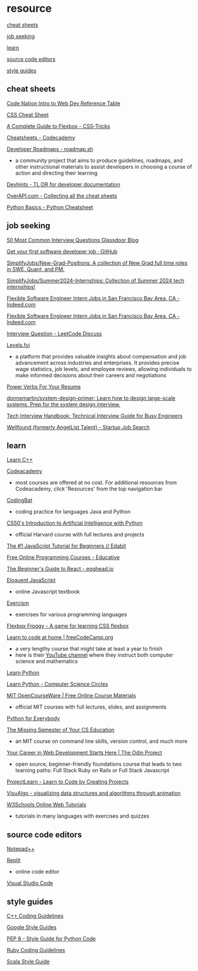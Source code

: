 # resource

[cheat sheets](https://github.com/kennytrbl/resource#cheat-sheets)

[job seeking](https://github.com/kennytrbl/resource#job-seeking)

[learn](https://github.com/kennytrbl/resource#learn)

[source code editors](https://github.com/kennytrbl/resource#source-code-editors)

[style guides](https://github.com/kennytrbl/resource#style-guides)

## cheat sheets
[Code Nation Intro to Web Dev Reference Table](https://docs.google.com/document/d/17leZ9FuNE2PPSTsxGXhfgInT0DgNByN6NyeeUbaSaVg)

[CSS Cheat Sheet](https://courses.cs.washington.edu/courses/cse154/15sp/cheat-sheets/css-cheat-sheet.pdf)

[A Complete Guide to Flexbox - CSS-Tricks](https://css-tricks.com/snippets/css/a-guide-to-flexbox/)

[Cheatsheets - Codecademy](https://www.codecademy.com/resources/cheatsheets/all)

[Developer Roadmaps - roadmap.sh](https://roadmap.sh/)
- a community project that aims to produce guidelines, roadmaps, and other instructional materials to assist developers in choosing a course of action and directing their learning

[Devhints - TL;DR for developer documentation](https://devhints.io/)

[OverAPI.com - Collecting all the cheat sheets](https://overapi.com/)

[Python Basics - Python Cheatsheet](https://www.pythoncheatsheet.org/cheatsheet/basics)

## job seeking
[50 Most Common Interview Questions  Glassdoor Blog](https://www.glassdoor.com/blog/common-interview-questions/)

[Get your first software developer job · GitHub](https://github.com/readme/guides/first-job-in-tech)

[SimplifyJobs/New-Grad-Positions: A collection of New Grad full time roles in SWE, Quant, and PM.](https://github.com/SimplifyJobs/New-Grad-Positions)

[SimplifyJobs/Summer2024-Internships: Collection of Summer 2024 tech internships!](https://github.com/SimplifyJobs/Summer2024-Internships)

[Flexible Software Engineer Intern Jobs in San Francisco Bay Area, CA - Indeed.com](https://www.indeed.com/jobs?q=software%20engineer%20intern&l=San%20Francisco%20Bay%20Area%2C%20CA)

[Flexible Software Engineer Intern Jobs in San Francisco Bay Area, CA - Indeed.com](https://www.indeed.com/jobs?q=software%20engineer&l=San%20Francisco%20Bay%20Area%2C%20CA)

[Interview Question - LeetCode Discuss](https://leetcode.com/discuss/interview-question?currentPage=1&orderBy=hot&query)

[Levels.fyi](https://www.levels.fyi/)
- a platform that provides valuable insights about compensation and job advancement across industries and enterprises. It provides precise wage statistics, job levels, and employee reviews, allowing individuals to make informed decisions about their careers and negotiations

[Power Verbs For Your Resume](https://careerservices.uni.edu/sites/default/files/docs/resume_verbs.pdf)

[donnemartin/system-design-primer: Learn how to design large-scale systems. Prep for the system design interview.](https://github.com/donnemartin/system-design-primer)

[Tech Interview Handbook: Technical Interview Guide for Busy Engineers](https://www.techinterviewhandbook.org/)

[Wellfound (formerly AngelList Talent) - Startup Job Search](https://wellfound.com/)

## learn
[Learn C++](https://www.learncpp.com/)

[Codeacademy](https://www.codecademy.com/catalog)
- most courses are offered at no cost. For additional resources from Codeacademy, click 'Resources' from the top navigation bar

[CodingBat](https://codingbat.com/java)
- coding practice for languages Java and Python

[CS50's Introduction to Artificial Intelligence with Python](https://cs50.harvard.edu/ai)
- official Harvard course with full lectures and projects

[The #1 JavaScript Tutorial for Beginners // Edabit](https://edabit.com/tutorial/javascript)

[Free Online Programming Courses - Educative](https://www.educative.io/explore/free)

[The Beginner's Guide to React - egghead.io](https://egghead.io/courses/the-beginner-s-guide-to-react)

[Eloquent JavaScript](https://eloquentjavascript.net/)
- online Javascript textbook

[Exercism](https://exercism.org/)
- exercises for various programming languages

[Flexbox Froggy - A game for learning CSS flexbox](https://flexboxfroggy.com/)

[Learn to code at home | freeCodeCamp.org](https://www.freecodecamp.org/)
- a very lengthy course that might take at least a year to finish
- here is their [YouTube channel](https://www.youtube.com/channel/UC8butISFwT-Wl7EV0hUK0BQ) where they instruct both computer science and mathematics

[Learn Python](https://www.learnpython.org/)

[Learn Python - Computer Science Circles](https://cscircles.cemc.uwaterloo.ca/)

[MIT OpenCourseWare | Free Online Course Materials](https://ocw.mit.edu/search/?d=Electrical%20Engineering%20and%20Computer%20Science&s=department_course_numbers.sort_coursenum)
- official MIT courses with full lectures, slides, and assignments

[Python for Everybody](https://books.trinket.io/pfe/index.html)

[The Missing Semester of Your CS Education](https://missing.csail.mit.edu/)
- an MIT course on command line skills, version control, and much more

[Your Career in Web Development Starts Here | The Odin Project](https://www.theodinproject.com/)
- open source, beginner-friendly foundations course that leads to two learning paths: Full Stack Ruby on Rails or Full Stack Javascript

[ProjectLearn - Learn to Code by Creating Projects](https://projectlearn.io/)

[VisuAlgo - visualizing data structures and algorithms through animation](https://visualgo.net/en)

[W3Schools Online Web Tutorials](https://www.w3schools.com/)
- tutorials in many languages with exercises and quizzes

## source code editors
[Notepad++](https://notepad-plus-plus.org/)

[Replit](https://replit.com/)
- online code editor

[Visual Studio Code](https://code.visualstudio.com/)

## style guides
[C++ Coding Guidelines](https://clearwater.readthedocs.io/en/stable/Clearwater_CPP_Coding_Guidelines.html)

[Google Style Guides](https://google.github.io/styleguide/)

[PEP 8 - Style Guide for Python Code](https://peps.python.org/pep-0008/)

[Ruby Coding Guidelines](https://clearwater.readthedocs.io/en/stable/Clearwater_Ruby_Coding_Guidelines.html)

[Scala Style Guide](https://docs.scala-lang.org/style/)
